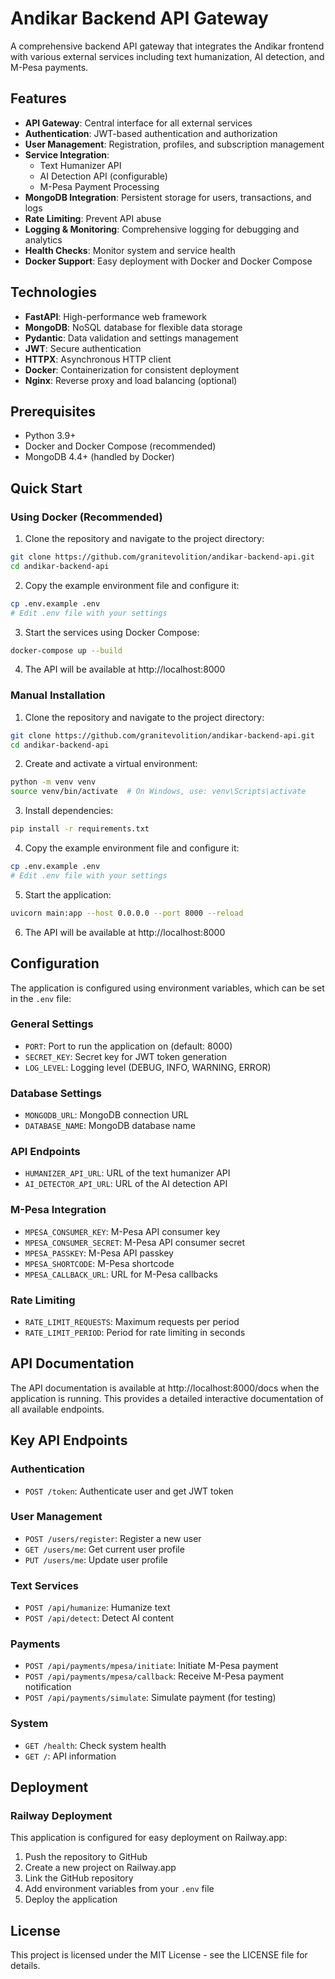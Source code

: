 # Andikar Backend API Gateway

A comprehensive backend API gateway that integrates the Andikar frontend with various external services including text humanization, AI detection, and M-Pesa payments.

## Features

- **API Gateway**: Central interface for all external services
- **Authentication**: JWT-based authentication and authorization
- **User Management**: Registration, profiles, and subscription management
- **Service Integration**:
  - Text Humanizer API
  - AI Detection API (configurable)
  - M-Pesa Payment Processing
- **MongoDB Integration**: Persistent storage for users, transactions, and logs
- **Rate Limiting**: Prevent API abuse
- **Logging & Monitoring**: Comprehensive logging for debugging and analytics
- **Health Checks**: Monitor system and service health
- **Docker Support**: Easy deployment with Docker and Docker Compose

## Technologies

- **FastAPI**: High-performance web framework
- **MongoDB**: NoSQL database for flexible data storage
- **Pydantic**: Data validation and settings management
- **JWT**: Secure authentication
- **HTTPX**: Asynchronous HTTP client
- **Docker**: Containerization for consistent deployment
- **Nginx**: Reverse proxy and load balancing (optional)

## Prerequisites

- Python 3.9+
- Docker and Docker Compose (recommended)
- MongoDB 4.4+ (handled by Docker)

## Quick Start

### Using Docker (Recommended)

1. Clone the repository and navigate to the project directory:

```bash
git clone https://github.com/granitevolition/andikar-backend-api.git
cd andikar-backend-api
```

2. Copy the example environment file and configure it:

```bash
cp .env.example .env
# Edit .env file with your settings
```

3. Start the services using Docker Compose:

```bash
docker-compose up --build
```

4. The API will be available at http://localhost:8000

### Manual Installation

1. Clone the repository and navigate to the project directory:

```bash
git clone https://github.com/granitevolition/andikar-backend-api.git
cd andikar-backend-api
```

2. Create and activate a virtual environment:

```bash
python -m venv venv
source venv/bin/activate  # On Windows, use: venv\Scripts\activate
```

3. Install dependencies:

```bash
pip install -r requirements.txt
```

4. Copy the example environment file and configure it:

```bash
cp .env.example .env
# Edit .env file with your settings
```

5. Start the application:

```bash
uvicorn main:app --host 0.0.0.0 --port 8000 --reload
```

6. The API will be available at http://localhost:8000

## Configuration

The application is configured using environment variables, which can be set in the `.env` file:

### General Settings
- `PORT`: Port to run the application on (default: 8000)
- `SECRET_KEY`: Secret key for JWT token generation
- `LOG_LEVEL`: Logging level (DEBUG, INFO, WARNING, ERROR)

### Database Settings
- `MONGODB_URL`: MongoDB connection URL
- `DATABASE_NAME`: MongoDB database name

### API Endpoints
- `HUMANIZER_API_URL`: URL of the text humanizer API
- `AI_DETECTOR_API_URL`: URL of the AI detection API

### M-Pesa Integration
- `MPESA_CONSUMER_KEY`: M-Pesa API consumer key
- `MPESA_CONSUMER_SECRET`: M-Pesa API consumer secret
- `MPESA_PASSKEY`: M-Pesa API passkey
- `MPESA_SHORTCODE`: M-Pesa shortcode
- `MPESA_CALLBACK_URL`: URL for M-Pesa callbacks

### Rate Limiting
- `RATE_LIMIT_REQUESTS`: Maximum requests per period
- `RATE_LIMIT_PERIOD`: Period for rate limiting in seconds

## API Documentation

The API documentation is available at http://localhost:8000/docs when the application is running. This provides a detailed interactive documentation of all available endpoints.

## Key API Endpoints

### Authentication
- `POST /token`: Authenticate user and get JWT token

### User Management
- `POST /users/register`: Register a new user
- `GET /users/me`: Get current user profile
- `PUT /users/me`: Update user profile

### Text Services
- `POST /api/humanize`: Humanize text
- `POST /api/detect`: Detect AI content

### Payments
- `POST /api/payments/mpesa/initiate`: Initiate M-Pesa payment
- `POST /api/payments/mpesa/callback`: Receive M-Pesa payment notification
- `POST /api/payments/simulate`: Simulate payment (for testing)

### System
- `GET /health`: Check system health
- `GET /`: API information

## Deployment

### Railway Deployment

This application is configured for easy deployment on Railway.app:

1. Push the repository to GitHub
2. Create a new project on Railway.app
3. Link the GitHub repository
4. Add environment variables from your `.env` file
5. Deploy the application

## License

This project is licensed under the MIT License - see the LICENSE file for details.